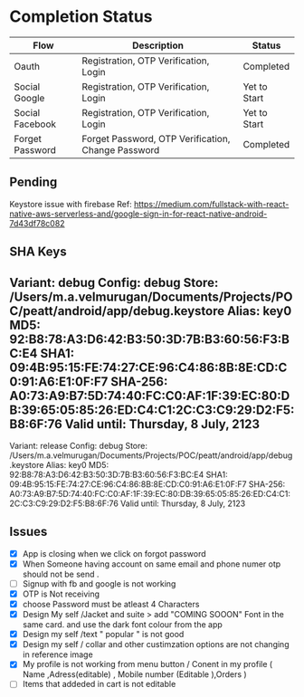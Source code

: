 # Completion Status

Flow | Description | Status
--- | --- | ---
Oauth | Registration, OTP Verification, Login | Completed
Social Google | Registration, OTP Verification, Login | Yet to Start
Social Facebook | Registration, OTP Verification, Login | Yet to Start
Forget Password | Forget Password, OTP Verification, Change Password | Completed




Pending
-------
Keystore issue with firebase
Ref: https://medium.com/fullstack-with-react-native-aws-serverless-and/google-sign-in-for-react-native-android-7d43df78c082


SHA Keys
--------
Variant: debug
Config: debug
Store: /Users/m.a.velmurugan/Documents/Projects/POC/peatt/android/app/debug.keystore
Alias: key0
MD5: 92:B8:78:A3:D6:42:B3:50:3D:7B:B3:60:56:F3:BC:E4
SHA1: 09:4B:95:15:FE:74:27:CE:96:C4:86:8B:8E:CD:C0:91:A6:E1:0F:F7
SHA-256: A0:73:A9:B7:5D:74:40:FC:C0:AF:1F:39:EC:80:DB:39:65:05:85:26:ED:C4:C1:2C:C3:C9:29:D2:F5:B8:6F:76
Valid until: Thursday, 8 July, 2123
----------
Variant: release
Config: debug
Store: /Users/m.a.velmurugan/Documents/Projects/POC/peatt/android/app/debug.keystore
Alias: key0
MD5: 92:B8:78:A3:D6:42:B3:50:3D:7B:B3:60:56:F3:BC:E4
SHA1: 09:4B:95:15:FE:74:27:CE:96:C4:86:8B:8E:CD:C0:91:A6:E1:0F:F7
SHA-256: A0:73:A9:B7:5D:74:40:FC:C0:AF:1F:39:EC:80:DB:39:65:05:85:26:ED:C4:C1:2C:C3:C9:29:D2:F5:B8:6F:76
Valid until: Thursday, 8 July, 2123


Issues
------
- [x] App is closing when we click on forgot password
- [x] When Someone having account on same email and phone numer otp should not be send .
- [ ] Signup with fb and google is not working
- [x] OTP is Not receiving
- [x] choose  Password  must be atleast 4 Characters
- [x] Design My self /Jacket and suite > add "COMING SOOON" Font in the same card. and use the dark font colour from the app
- [x] Design my self /text " popular " is not good 
- [x] Design my self / collar and other custimzation options are not changing in reference image
- [x] My profile is not working from menu button / Conent in my profile ( Name ,Adress(editable) , Mobile number (Editable ),Orders )
- [ ] Items that addeded in cart is not editable 